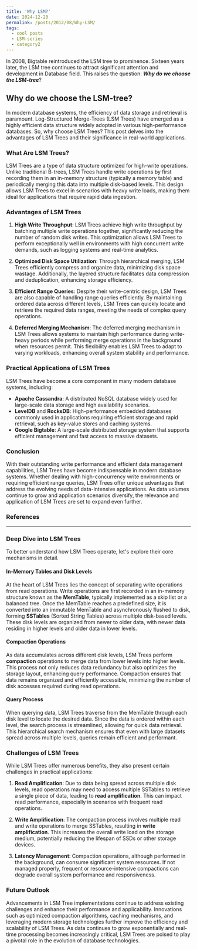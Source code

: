 ```yaml
---
title: 'Why LSM?'
date: 2024-12-20
permalink: /posts/2012/08/Why-LSM/
tags:
  - cool posts
  - LSM-series
  - category2
---
```


In 2008, Bigtable reintroduced the LSM tree to prominence. Sixteen years later, the LSM tree continues to attract significant attention and development in Database field. This raises the question: ***Why do we choose the LSM-tree***?

## Why do we choose the LSM-tree?

In modern database systems, the efficiency of data storage and retrieval is paramount. Log-Structured Merge-Trees (LSM Trees) have emerged as a highly efficient data structure widely adopted in various high-performance databases. So, why choose LSM Trees? This post delves into the advantages of LSM Trees and their significance in real-world applications.

### What Are LSM Trees?

LSM Trees are a type of data structure optimized for high-write operations. Unlike traditional B-trees, LSM Trees handle write operations by first recording them in an in-memory structure (typically a memory table) and periodically merging this data into multiple disk-based levels. This design allows LSM Trees to excel in scenarios with heavy write loads, making them ideal for applications that require rapid data ingestion.

### Advantages of LSM Trees

1. **High Write Throughput**:
   LSM Trees achieve high write throughput by batching multiple write operations together, significantly reducing the number of random disk writes. This optimization allows LSM Trees to perform exceptionally well in environments with high concurrent write demands, such as logging systems and real-time analytics.

2. **Optimized Disk Space Utilization**:
   Through hierarchical merging, LSM Trees efficiently compress and organize data, minimizing disk space wastage. Additionally, the layered structure facilitates data compression and deduplication, enhancing storage efficiency.

3. **Efficient Range Queries**:
   Despite their write-centric design, LSM Trees are also capable of handling range queries efficiently. By maintaining ordered data across different levels, LSM Trees can quickly locate and retrieve the required data ranges, meeting the needs of complex query operations.

4. **Deferred Merging Mechanism**:
   The deferred merging mechanism in LSM Trees allows systems to maintain high performance during write-heavy periods while performing merge operations in the background when resources permit. This flexibility enables LSM Trees to adapt to varying workloads, enhancing overall system stability and performance.

### Practical Applications of LSM Trees

LSM Trees have become a core component in many modern database systems, including:

- **Apache Cassandra**: A distributed NoSQL database widely used for large-scale data storage and high availability scenarios.
- **LevelDB** and **RocksDB**: High-performance embedded databases commonly used in applications requiring efficient storage and rapid retrieval, such as key-value stores and caching systems.
- **Google Bigtable**: A large-scale distributed storage system that supports efficient management and fast access to massive datasets.

### Conclusion

With their outstanding write performance and efficient data management capabilities, LSM Trees have become indispensable in modern database systems. Whether dealing with high-concurrency write environments or requiring efficient range queries, LSM Trees offer unique advantages that address the evolving needs of data-intensive applications. As data volumes continue to grow and application scenarios diversify, the relevance and application of LSM Trees are set to expand even further.


### References


---

### Deep Dive into LSM Trees

To better understand how LSM Trees operate, let's explore their core mechanisms in detail.

#### In-Memory Tables and Disk Levels

At the heart of LSM Trees lies the concept of separating write operations from read operations. Write operations are first recorded in an in-memory structure known as the **MemTable**, typically implemented as a skip list or a balanced tree. Once the MemTable reaches a predefined size, it is converted into an immutable MemTable and asynchronously flushed to disk, forming **SSTables** (Sorted String Tables) across multiple disk-based levels. These disk levels are organized from newer to older data, with newer data residing in higher levels and older data in lower levels.

#### Compaction Operations

As data accumulates across different disk levels, LSM Trees perform **compaction** operations to merge data from lower levels into higher levels. This process not only reduces data redundancy but also optimizes the storage layout, enhancing query performance. Compaction ensures that data remains organized and efficiently accessible, minimizing the number of disk accesses required during read operations.

#### Query Process

When querying data, LSM Trees traverse from the MemTable through each disk level to locate the desired data. Since the data is ordered within each level, the search process is streamlined, allowing for quick data retrieval. This hierarchical search mechanism ensures that even with large datasets spread across multiple levels, queries remain efficient and performant.

### Challenges of LSM Trees

While LSM Trees offer numerous benefits, they also present certain challenges in practical applications:

1. **Read Amplification**:
   Due to data being spread across multiple disk levels, read operations may need to access multiple SSTables to retrieve a single piece of data, leading to **read amplification**. This can impact read performance, especially in scenarios with frequent read operations.

2. **Write Amplification**:
   The compaction process involves multiple read and write operations to merge SSTables, resulting in **write amplification**. This increases the overall write load on the storage medium, potentially reducing the lifespan of SSDs or other storage devices.

3. **Latency Management**:
   Compaction operations, although performed in the background, can consume significant system resources. If not managed properly, frequent or resource-intensive compactions can degrade overall system performance and responsiveness.

### Future Outlook

Advancements in LSM Tree implementations continue to address existing challenges and enhance their performance and applicability. Innovations such as optimized compaction algorithms, caching mechanisms, and leveraging modern storage technologies further improve the efficiency and scalability of LSM Trees. As data continues to grow exponentially and real-time processing becomes increasingly critical, LSM Trees are poised to play a pivotal role in the evolution of database technologies.




